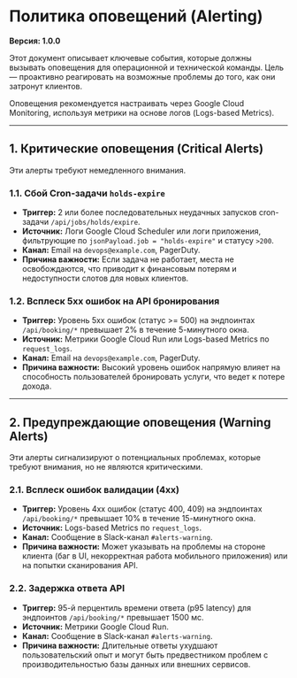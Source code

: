 # Политика оповещений (Alerting)

**Версия: 1.0.0**

Этот документ описывает ключевые события, которые должны вызывать оповещения для операционной и технической команды. Цель — проактивно реагировать на возможные проблемы до того, как они затронут клиентов.

Оповещения рекомендуется настраивать через Google Cloud Monitoring, используя метрики на основе логов (Logs-based Metrics).

---

## 1. Критические оповещения (Critical Alerts)

Эти алерты требуют немедленного внимания.

### 1.1. Сбой Cron-задачи `holds-expire`

- **Триггер:** 2 или более последовательных неудачных запусков cron-задачи `/api/jobs/holds/expire`.
- **Источник:** Логи Google Cloud Scheduler или логи приложения, фильтрующие по `jsonPayload.job = "holds-expire"` и статусу `>200`.
- **Канал:** Email на `devops@example.com`, PagerDuty.
- **Причина важности:** Если задача не работает, места не освобождаются, что приводит к финансовым потерям и недоступности слотов для новых клиентов.

### 1.2. Всплеск 5xx ошибок на API бронирования

- **Триггер:** Уровень 5xx ошибок (статус >= 500) на эндпоинтах `/api/booking/*` превышает 2% в течение 5-минутного окна.
- **Источник:** Метрики Google Cloud Run или Logs-based Metrics по `request_logs`.
- **Канал:** Email на `devops@example.com`, PagerDuty.
- **Причина важности:** Высокий уровень ошибок напрямую влияет на способность пользователей бронировать услуги, что ведет к потере дохода.

---

## 2. Предупреждающие оповещения (Warning Alerts)

Эти алерты сигнализируют о потенциальных проблемах, которые требуют внимания, но не являются критическими.

### 2.1. Всплеск ошибок валидации (4xx)

- **Триггер:** Уровень 4xx ошибок (статус 400, 409) на эндпоинтах `/api/booking/*` превышает 10% в течение 15-минутного окна.
- **Источник:** Logs-based Metrics по `request_logs`.
- **Канал:** Сообщение в Slack-канал `#alerts-warning`.
- **Причина важности:** Может указывать на проблемы на стороне клиента (баг в UI, некорректная работа мобильного приложения) или на попытки сканирования API.

### 2.2. Задержка ответа API

- **Триггер:** 95-й перцентиль времени ответа (p95 latency) для эндпоинтов `/api/booking/*` превышает 1500 мс.
- **Источник:** Метрики Google Cloud Run.
- **Канал:** Сообщение в Slack-канал `#alerts-warning`.
- **Причина важности:** Длительные ответы ухудшают пользовательский опыт и могут быть предвестником проблем с производительностью базы данных или внешних сервисов.
